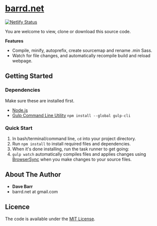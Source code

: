 # [barrd.net](https://barrd.net/)

[![Netlify Status](https://api.netlify.com/api/v1/badges/373e171e-1b7e-4f12-92d1-6e4edb3f588d/deploy-status)](https://app.netlify.com/sites/goofy-leavitt-3ddb23/deploys)

You are welcome to view, clone or download this source code.

**Features**

- Compile, minify, autoprefix, create sourcemap and rename .min Sass.
- Watch for file changes, and automatically recompile build and reload webpage.

## Getting Started

### Dependencies

Make sure these are installed first.

- [Node.js](http://nodejs.org)
- [Gulp Command Line Utility](http://gulpjs.com) `npm install --global gulp-cli`

### Quick Start

1. In bash/terminal/command line, `cd` into your project directory.
2. Run `npm install` to install required files and dependencies.
3. When it's done installing, run the task runner to get going:
4. `gulp watch` automatically compiles files and applies changes using [BrowserSync](https://browsersync.io/) when you make changes to your source files.

## About The Author

- **Dave Barr**
- barrd.net at gmail.com

## Licence

The code is available under the [MIT License](LICENCE.md).
